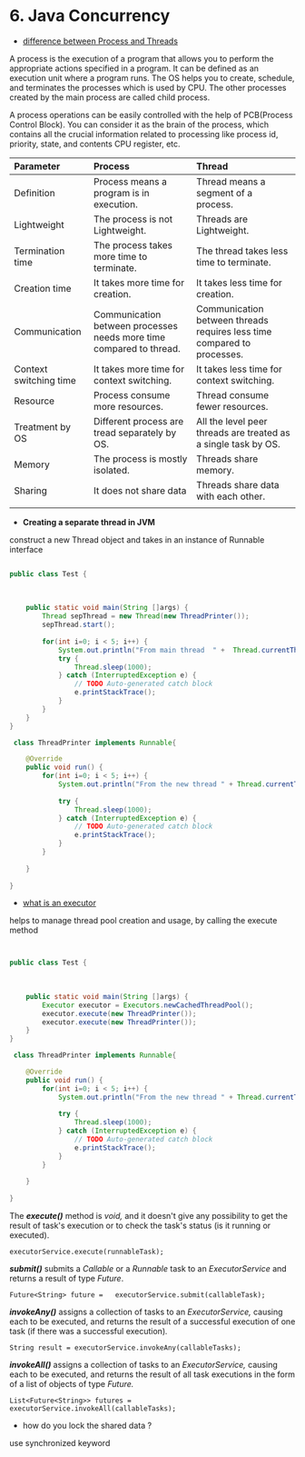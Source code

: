 # 6. Java Concurrency

* [difference between Process and Threads](https://www.guru99.com/difference-between-process-and-thread.html)

A process is the execution of a program that allows you to perform the appropriate actions specified in a program. It can be defined as an execution unit where a program runs. The OS helps you to create, schedule, and terminates the processes which is used by CPU. The other processes created by the main process are called child process.

A process operations can be easily controlled with the help of PCB\(Process Control Block\). You can consider it as the brain of the process, which contains all the crucial information related to processing like process id, priority, state, and contents CPU register, etc.

| **Parameter** | **Process** | **Thread** |
| :--- | :--- | :--- |
| Definition | Process means a program is in execution. | Thread means a segment of a process. |
| Lightweight | The process is not Lightweight. | Threads are Lightweight. |
| Termination time | The process takes more time to terminate. | The thread takes less time to terminate. |
| Creation time | It takes more time for creation. | It takes less time for creation. |
| Communication | Communication between processes needs more time compared to thread. | Communication between threads requires less time compared to processes. |
| Context switching time | It takes more time for context switching. | It takes less time for context switching. |
| Resource | Process consume more resources. | Thread consume fewer resources. |
| Treatment by OS | Different process are tread separately by OS. | All the level peer threads are treated as a single task by OS. |
| Memory | The process is mostly isolated. | Threads share memory. |
| Sharing | It does not share data | Threads share data with each other. |
|  |  |  |



* **Creating a separate thread in JVM**

construct a new Thread object and takes in an instance of Runnable interface 

```java

public class Test {
	
	
	
	public static void main(String []args) {
		Thread sepThread = new Thread(new ThreadPrinter());
		sepThread.start();
		
		for(int i=0; i < 5; i++) {
			System.out.println("From main thread  " +  Thread.currentThread().getName());
			try {
				Thread.sleep(1000);
			} catch (InterruptedException e) {
				// TODO Auto-generated catch block
				e.printStackTrace();
			}
		}
	}
}

 class ThreadPrinter implements Runnable{

	@Override
	public void run() {
		for(int i=0; i < 5; i++) {
			System.out.println("From the new thread " + Thread.currentThread().getName());
			
			try {
				Thread.sleep(1000);
			} catch (InterruptedException e) {
				// TODO Auto-generated catch block
				e.printStackTrace();
			}
		}
		
	}
	
}

```

* [what is an executor ](https://www.baeldung.com/java-executor-service-tutorial)

helps to manage thread pool creation and usage, by calling the execute method

```java


public class Test {
	
	
	
	public static void main(String []args) {
		Executor executor = Executors.newCachedThreadPool();
		executor.execute(new ThreadPrinter());
		executor.execute(new ThreadPrinter());
	}
}

 class ThreadPrinter implements Runnable{

	@Override
	public void run() {
		for(int i=0; i < 5; i++) {
			System.out.println("From the new thread " + Thread.currentThread().getName());
			
			try {
				Thread.sleep(1000);
			} catch (InterruptedException e) {
				// TODO Auto-generated catch block
				e.printStackTrace();
			}
		}
		
	}
	
}
```



The _**execute\(\)**_ method is _void,_ and it doesn't give any possibility to get the result of task's execution or to check the task's status \(is it running or executed\).

```text
executorService.execute(runnableTask);
```

_**submit\(\)**_ submits a _Callable_ or a _Runnable_ task to an _ExecutorService_ and returns a result of type _Future_.

```text
Future<String> future =   executorService.submit(callableTask);
```

_**invokeAny\(\)**_ assigns a collection of tasks to an _ExecutorService,_ causing each to be executed, and returns the result of a successful execution of one task \(if there was a successful execution\)_._

```text
String result = executorService.invokeAny(callableTasks);
```

_**invokeAll\(\)**_ assigns a collection of tasks to an _ExecutorService,_ causing each to be executed, and returns the result of all task executions in the form of a list of objects of type _Future._

```text
List<Future<String>> futures = executorService.invokeAll(callableTasks);
```



* how do you lock the shared data ?

use synchronized keyword 



